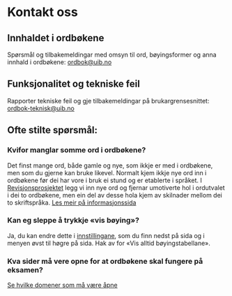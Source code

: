# Kontakt oss
## Innhaldet i ordbøkene
Spørsmål og tilbakemeldingar med omsyn til ord, bøyingsformer og anna innhald i ordbøkene: [ordbok@uib.no](mailto:ordbok@uib.no)

## Funksjonalitet og tekniske feil
Rapporter tekniske feil og gje tilbakemeldingar på brukargrensesnittet: [ordbok-teknisk@uib.no](mailto:ordbok-teknisk@uib.no)

## Ofte stilte spørsmål:
### Kvifor manglar somme ord i ordbøkene?
Det finst mange ord, både gamle og nye, som ikkje er med i ordbøkene, men som du gjerne kan bruke likevel. Normalt kjem ikkje nye ord inn i ordbøkene før dei har vore i bruk ei stund og er etablerte i språket. I [Revisjonsprosjektet](/nno/about/revision-project) legg vi inn nye ord og fjernar umotiverte hol i ordutvalet i dei to ordbøkene, men ein del av desse hola kjem av skilnader mellom dei to skriftspråka. [Les meir på informasjonssida](/nno/missing-word)

### Kan eg sleppe å trykkje  «vis bøying»?
Ja, du kan endre dette i [innstillingane](nno/settings), som du finn nedst på sida og i menyen øvst til høgre på sida. Hak av for «Vis alltid bøyingstabellane».

### Kva sider må vere opne for at ordbøkene skal fungere på eksamen?
[Se hvilke domener som må være åpne](/nno/help/school)

